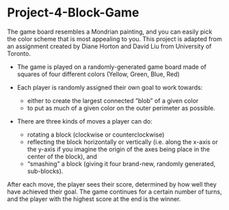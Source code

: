 # Project-4-Block-Game
The game board resembles a Mondrian painting, and you can easily pick the color scheme that is most appealing to you. This project is adapted from an assignment created by Diane Horton and David Liu from University of Toronto.

* The game is played on a randomly-generated game board made of squares of four different colors (Yellow, Green, Blue, Red)
* Each player is randomly assigned their own goal to work towards:
    * either to create the largest connected ”blob” of a given color
    * to put as much of a given color on the outer perimeter as possible.

* There are three kinds of moves a player can do:
    * rotating a block (clockwise or counterclockwise)
    * reflecting the block horizontally or vertically (i.e. along the x-axis or the y-axis if you imagine the origin of the axes being place in the center of the block), and
    * “smashing” a block (giving it four brand-new, randomly generated, sub-blocks).

After each move, the player sees their score, determined by how well they have achieved their goal. The game continues for a certain number of turns, and the player with the highest score at the end is the winner.
  
